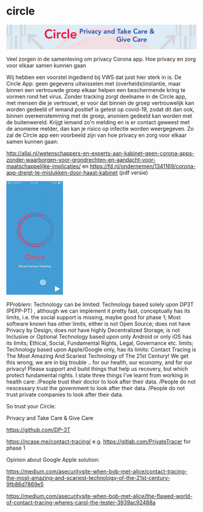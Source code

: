 # circle

![alt text](https://github.com/stefan52a/circle/blob/master/header.png)

Veel zorgen in de samenleving om privacy Corona app. Hoe privacy en zorg voor elkaar samen kunnen gaan

Wij hebben een voorstel ingediend bij VWS dat juist hier sterk in is. De Circle App: geen gegevens uitwisselen met (overheids)instantie, maar binnen een vertrouwde groep elkaar helpen een beschermende kring te vormen rond het virus. Zonder tracking zorgt deelname in de Circle app, met mensen die je vertrouwt, er voor dat binnen de groep vertrouwelijk kan worden gedeeld of iemand positief is getest op covid-19, zodat dit dan ook, binnen overeenstemming met de groep, anoniem gedeeld kan worden met de buitenwereld. Krijgt iemand zo'n melding en is er contact geweest met de anonieme melder, dan kan je risico op infectie worden weergegeven.
Zo zal de Circle app een voorbeeld zijn van hoe privacy en zorg voor elkaar samen kunnen gaan:


http://allai.nl/wetenschappers-en-experts-aan-kabinet-geen-corona-apps-zonder-waarborgen-voor-grondrechten-en-aandacht-voor-maatschappelijke-implicaties/
en
https://fd.nl/ondernemen/1341169/corona-app-dreigt-te-mislukken-door-haast-kabinet (pdf versie)

![alt text](https://github.com/stefan52a/circle/blob/master/circle.gif)





PProblem: Technology can be limited:
Technology based solely upon DP3T (PEPP-PT) , although we can implement it pretty fast, conceptually has its limits, i.e. the social support is missing, maybe good for phase 1;
    Most software known has other limits, either
        is not Open Source;
        does not have Privacy by Design;​
        does not have highly Decentralized Storage;
        is not Inclusive or Optional
    Technology based upon only Android or only iOS has its limits;
    Ethical, Social, Fundamental Rights, Legal, Governance etc. limits;
    Technology based upon Apple/Google only, has its limits:
        Contact Tracing is The Most Amazing And Scariest Technology of The 21st Century! We get this wrong, we are in big trouble .. for our health, our economy, and for our privacy! Please support and build things that help us recovery, but which protect fundamental rights.​
        I state three things I’ve learnt from working in health care:
        /People trust their doctor to look after their data.
        /People do not nescessary trust the government to look after their data.
        /People do not trust private companies to look after their data.

So trust your Circle:


Privacy and Take Care & 
                    Give Care


https://github.com/DP-3T

https://ncase.me/contact-tracing/
e.g. https://gitlab.com/PrivateTracer for phase 1

Opinion about Google Apple solution: 

https://medium.com/asecuritysite-when-bob-met-alice/contact-tracing-the-most-amazing-and-scariest-technology-of-the-21st-century-9fb86d7869e5

https://medium.com/asecuritysite-when-bob-met-alice/the-flawed-world-of-contact-tracing-wheres-carol-the-tester-3939ac92488a


